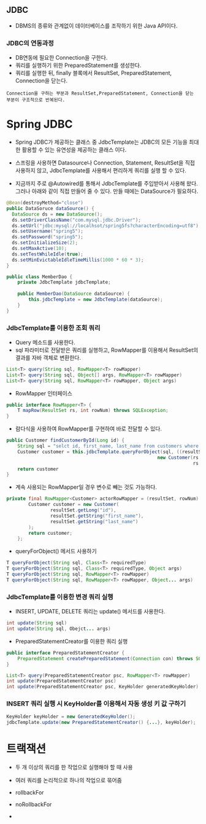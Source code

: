 ## JDBC

- DBMS의 종류와 관계없이 데이터베이스를 조작하기 위한 Java API이다.

### JDBC의 연동과정

- DB연동에 필요한 Connection을 구한다.
- 쿼리를 실행하기 위한 PreparedStatement를 생성한다.
- 쿼리를 실행한 뒤, finally 블록에서 ResultSet, PreparedStatement, Connection을 닫는다.

```apl
Connection을 구하는 부분과 ResultSet,PreparedStatement, Connection을 닫는 부분이 구조적으로 반복된다.
```

# Spring JDBC

- Spring JDBC가 제공하는 클래스 중 JdbcTemplate는 JDBC의 모든 기능을 최대한 활용할 수 있는 유연성을 제공하는 클래스 이다.

- 스프링을 사용하면 Datasource나 Connection, Statement, ResultSet을 직접 사용하지 않고, JdbcTemplate를 사용해서 편리하게 쿼리를 실행 할 수 있다.

- 지금까지 주로 @Autowired를 통해서 JdbcTemplate를 주입받아서 사용해 왔다. 그러나 아래와 같이 직접 만들어 줄 수 있다. 만들 때에는 DataSource가 필요하다.



```java
@Bean(destroyMethod="close")
public DataSoruce dataSource() {
  DataSource ds = new DataSource();
  ds.setDriverClassName("com.mysql.jdbc.Driver");
  ds.setUrl("jdbc:mysql://localhsot/spring5fs?characterEncoding=utf8");
  ds.setUsername("spring5");
  ds.setPassword("spring5");
  ds.setInitializeSize(2);
  ds.setMaxActive(10);
  ds.setTestWhileIdle(true);
  ds.setMinEvictableIdleTimeMillis(1000 * 60 * 3);
}
```



```java
public class MemberDao {
	private JdbcTemplate jdbcTemplate;
	
	public MemberDao(DataSource dataSource) {
		this.jdbcTemplate = new JdbcTemplate(dataSource);
	}
}
```



### JdbcTemplate를 이용한 조회 쿼리

- Query 메소드를 사용한다.
- sql 파라미터로 전달받은 쿼리를 실행하고, RowMapper를 이용해서 ResultSet의 결과를 자바 객체로 변환한다.

```java
List<T> query(String sql, RowMapper<T> rowMapper)
List<T> query(String sql, Object[] args, RowMapper<T> rowMapper)
List<T> query(String sql, RowMapper<T> rowMapper, Object args)
```



- RowMapper 인터페이스

```java
public interface RowMapper<T> {
	T mapRow(ResultSet rs, int rowNum) throws SQLException;
}
```



- 람다식을 사용하여 RowMapper를 구현하여 바로 전달할 수 있다.

```java
public Customer findCustomerById(Long id) {
	String sql = "selct id, first_name, last_name from customers where id = ?";
	Customer customer = this.jdbcTemplate.queryForObject(sql, ((resultSet, rowNum) -> 
                                                       new Customer(rs.getString("first_name"),
                                                                    rs.getString("last_name"))), id);
	return customer
}
```



- 계속 사용되는 RowMapper일 경우 변수로 빼는 것도 가능하다.

```java
private final RowMapper<Customer> actorRowMapper = (resultSet, rowNum) -> {
        Customer customer = new Customer(
                resultSet.getLong("id"),
                resultSet.getString("first_name"),
                resultSet.getString("last_name")
        );
        return customer;
    };
```



- queryForObject() 메서드 사용하기

```java
T queryForObject(String sql, Class<T> requiredType)
T queryForObject(String sql, Class<T> requiredType, Object args)
T queryForObject(String sql, RowMapper<T> rowMapper)
T queryForObject(String sql, RowMapper<T> rowMapper, Object... args)
```



### JdbcTemplate를 이용한 변경 쿼리 실행

- INSERT, UPDATE, DELETE 쿼리는 update() 메서드를 사용한다.

```java
int update(String sql)
int update(String sql, Obejct... args)
```



- PreparedStatementCreator를 이용한 쿼리 실행

```java
public interface PreparedStatementCreator {
	PreparedStatement createPreparedStatement(Connection con) throws SQLException;
}
```



```java
List<T> query(PreparedStatementCreator psc, RowMapper<T> rowMapper)
int update(PreparedStatementCreator psc)
int update(PreparedStatementCreator psc, KeyHolder generatedKeyHolder)
```



### INSERT 쿼리 실행 시 KeyHolder를 이용해서 자동 생성 키 값 구하기

```java
KeyHolder keyHolder = new GeneratedKeyHolder();
jdbcTemplate.update(new PreparedStatementCreator() {...}, keyHolder);
```



# 트랙잭션

- 두 개 이상의 쿼리를 한 작업으로 실행해야 할 때 사용
- 여러 쿼리를 논리적으로 하나의 작업으로 묶어줌



- rollbackFor
- noRollbackFor



- 